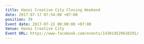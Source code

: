 ```yaml
---
title: Hanoi Creative City Closing Weekend
date: 2017-07-17 07:54:00 +07:00
position: 39
Event date: 2017-07-22 00:00:00 +07:00
Venue: Hanoi Creative City
Event URL: https://www.facebook.com/events/143014529610291/
---
```


